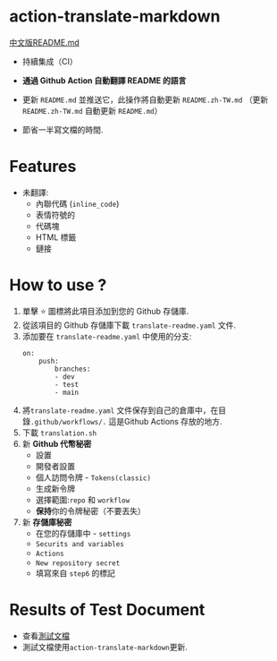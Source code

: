 # action-translate-markdown

[中文版README.md](README.zh-TW.md)

* 持續集成（CI）

* **通過 Github Action 自動翻譯 README 的語言**

* 更新 `README.md` 並推送它，此操作將自動更新 `README.zh-TW.md`
    （更新 `README.zh-TW.md` 自動更新 `README.md`）

* 節省一半寫文檔的時間.

# Features

* 未翻譯:
    * 內聯代碼 (`inline_code`)
    * 表情符號的
    * 代碼塊
    * HTML 標籤
    * 鏈接

# How to use ?

1. 單擊 :star: 圖標將此項目添加到您的 Github 存儲庫.
2. 從該項目的 Github 存儲庫下載 `translate-readme.yaml` 文件.
3. 添加要在 `translate-readme.yaml` 中使用的分支:
    ```
    on:
        push:
            branches:
            - dev
            - test
            - main
    ```
4. 將`translate-readme.yaml` 文件保存到自己的倉庫中，在目錄`.github/workflows/.` 這是Github Actions 存放的地方.
5. 下載 `translation.sh`
6. 新 **Github 代幣秘密**
    * 設置
    * 開發者設置
    * 個人訪問令牌 - `Tokens(classic)`
    * 生成新令牌
    * 選擇範圍:`repo` 和 `workflow`
    * **保持**你的令牌秘密（不要丟失）
7. 新 **存儲庫秘密**
    * 在您的存儲庫中 - `settings`
    * `Securits and variables`
    * `Actions`
    * `New repository secret`
    * 填寫來自 `step6` 的標記


# Results of Test Document

* 查看[測試文檔](https://github.com/Lin-jun-xiang/vscode-extensions-best/tree/main)
* 測試文檔使用`action-translate-markdown`更新.
